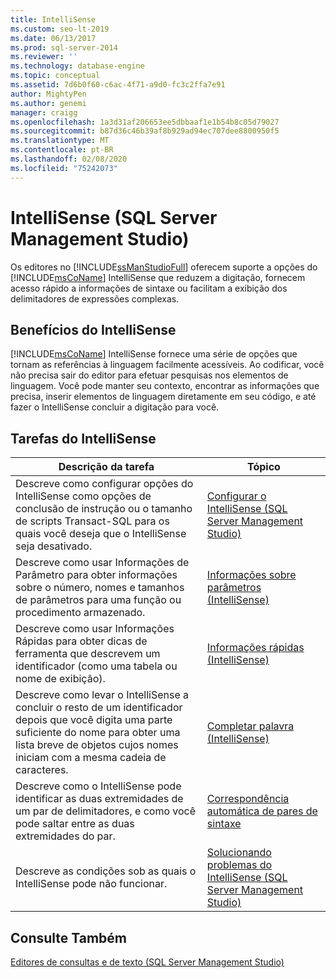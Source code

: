 ```yaml
---
title: IntelliSense
ms.custom: seo-lt-2019
ms.date: 06/13/2017
ms.prod: sql-server-2014
ms.reviewer: ''
ms.technology: database-engine
ms.topic: conceptual
ms.assetid: 7d6b0f60-c6ac-4f71-a9d0-fc3c2ffa7e91
author: MightyPen
ms.author: genemi
manager: craigg
ms.openlocfilehash: 1a3d31af206653ee5dbbaaf1e1b54b8c05d79027
ms.sourcegitcommit: b87d36c46b39af8b929ad94ec707dee8800950f5
ms.translationtype: MT
ms.contentlocale: pt-BR
ms.lasthandoff: 02/08/2020
ms.locfileid: "75242073"
---
```

# <a name="intellisense-sql-server-management-studio"></a>IntelliSense (SQL Server Management Studio)
  Os editores no [!INCLUDE[ssManStudioFull](../../includes/ssmanstudiofull-md.md)] oferecem suporte a opções do [!INCLUDE[msCoName](../../includes/msconame-md.md)] IntelliSense que reduzem a digitação, fornecem acesso rápido a informações de sintaxe ou facilitam a exibição dos delimitadores de expressões complexas.  
  
## <a name="benefits-of-intellisense"></a>Benefícios do IntelliSense  
 [!INCLUDE[msCoName](../../includes/msconame-md.md)] IntelliSense fornece uma série de opções que tornam as referências à linguagem facilmente acessíveis. Ao codificar, você não precisa sair do editor para efetuar pesquisas nos elementos de linguagem. Você pode manter seu contexto, encontrar as informações que precisa, inserir elementos de linguagem diretamente em seu código, e até fazer o IntelliSense concluir a digitação para você.  
  
## <a name="intellisense-tasks"></a>Tarefas do IntelliSense  
  
|Descrição da tarefa|Tópico|  
|----------------------|-----------|  
|Descreve como configurar opções do IntelliSense como opções de conclusão de instrução ou o tamanho de scripts Transact-SQL para os quais você deseja que o IntelliSense seja desativado.|[Configurar o IntelliSense &#40;SQL Server Management Studio&#41;](configure-intellisense-sql-server-management-studio.md)|  
|Descreve como usar Informações de Parâmetro para obter informações sobre o número, nomes e tamanhos de parâmetros para uma função ou procedimento armazenado.|[Informações sobre parâmetros &#40;IntelliSense&#41;](parameter-info-intellisense.md)|  
|Descreve como usar Informações Rápidas para obter dicas de ferramenta que descrevem um identificador (como uma tabela ou nome de exibição).|[Informações rápidas &#40;IntelliSense&#41;](quick-info-intellisense.md)|  
|Descreve como levar o IntelliSense a concluir o resto de um identificador depois que você digita uma parte suficiente do nome para obter uma lista breve de objetos cujos nomes iniciam com a mesma cadeia de caracteres.|[Completar palavra &#40;IntelliSense&#41;](complete-word-intellisense.md)|  
|Descreve como o IntelliSense pode identificar as duas extremidades de um par de delimitadores, e como você pode saltar entre as duas extremidades do par.|[Correspondência automática de pares de sintaxe](automatic-matching-of-syntax-pairs.md)|  
|Descreve as condições sob as quais o IntelliSense pode não funcionar.|[Solucionando problemas do IntelliSense (SQL Server Management Studio)](troubleshooting-intellisense.md)|  
  
## <a name="see-also"></a>Consulte Também  
 [Editores de consultas e de texto &#40;SQL Server Management Studio&#41;](query-and-text-editors-sql-server-management-studio.md)  
  
  
